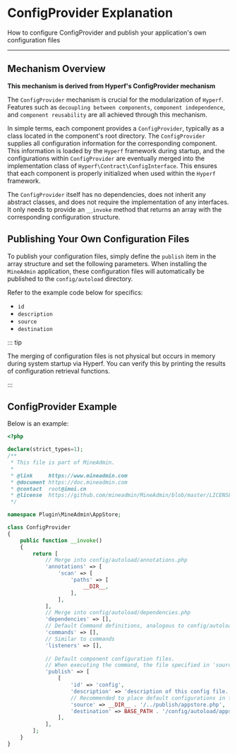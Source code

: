 # ConfigProvider Explanation  

How to configure ConfigProvider and publish your application's own configuration files  

---  

## Mechanism Overview  

**This mechanism is derived from Hyperf's ConfigProvider mechanism**  

The `ConfigProvider` mechanism is crucial for the modularization of `Hyperf`. Features such as `decoupling between components`, `component independence`, and `component reusability` are all achieved through this mechanism.  

In simple terms, each component provides a `ConfigProvider`, typically as a class located in the component's root directory. The `ConfigProvider` supplies all configuration information for the corresponding component. This information is loaded by the `Hyperf` framework during startup, and the configurations within `ConfigProvider` are eventually merged into the implementation class of `Hyperf\Contract\ConfigInterface`. This ensures that each component is properly initialized when used within the `Hyperf` framework.  

The `ConfigProvider` itself has no dependencies, does not inherit any abstract classes, and does not require the implementation of any interfaces. It only needs to provide an `__invoke` method that returns an array with the corresponding configuration structure.  

## Publishing Your Own Configuration Files  

To publish your configuration files, simply define the `publish` item in the array structure and set the following parameters. When installing the `MineAdmin` application, these configuration files will automatically be published to the `config/autoload` directory.  

Refer to the example code below for specifics:  
- `id`  
- `description`  
- `source`  
- `destination`  

::: tip  

The merging of configuration files is not physical but occurs in memory during system startup via Hyperf. You can verify this by printing the results of configuration retrieval functions.  

:::  

## ConfigProvider Example  

Below is an example:  

```php [ConfigProvider.php]  
<?php  

declare(strict_types=1);  
/**  
 * This file is part of MineAdmin.  
 *  
 * @link     https://www.mineadmin.com  
 * @document https://doc.mineadmin.com  
 * @contact  root@imoi.cn  
 * @license  https://github.com/mineadmin/MineAdmin/blob/master/LICENSE  
 */  

namespace Plugin\MineAdmin\AppStore;  

class ConfigProvider  
{  
    public function __invoke()  
    {  
        return [  
            // Merge into config/autoload/annotations.php  
            'annotations' => [  
                'scan' => [  
                    'paths' => [  
                        __DIR__,  
                    ],  
                ],  
            ],  
            // Merge into config/autoload/dependencies.php  
            'dependencies' => [],  
            // Default Command definitions, analogous to config/autoload/commands.php  
            'commands' => [],  
            // Similar to commands  
            'listeners' => [],  
              
            // Default component configuration files.  
            // When executing the command, the file specified in 'source' will be copied to the 'destination' path.  
            'publish' => [  
                [  
                    'id' => 'config',  
                    'description' => 'description of this config file.', // Description  
                    // Recommended to place default configurations in the publish folder, with filenames matching the component name.  
                    'source' => __DIR__ . '/../publish/appstore.php',  // Path to the configuration file  
                    'destination' => BASE_PATH . '/config/autoload/appstore.php', // Copy to this path  
                ],  
            ],  
        ];  
    }  
}  
```